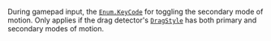 During gamepad input, the [`Enum.KeyCode`](https://create.roblox.com/docs/reference/engine/enums/KeyCode) for toggling the secondary mode
of motion. Only applies if the drag detector's
[`DragStyle`](https://create.roblox.com/docs/reference/engine/classes/DragDetector#DragStyle) has both primary and secondary
modes of motion.